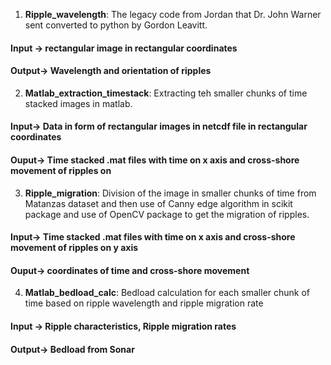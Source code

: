 1. **Ripple_wavelength**:
The legacy code from Jordan that Dr. John Warner sent converted
to python by Gordon Leavitt.
#### Input -> rectangular image in rectangular coordinates
#### Output-> Wavelength and orientation of ripples

2. **Matlab_extraction_timestack**:
Extracting teh smaller chunks of time stacked images in matlab. 
#### Input-> Data in form of rectangular images in netcdf file in rectangular coordinates
#### Ouput-> Time stacked .mat files with time on x axis and cross-shore movement of ripples on 

3. **Ripple_migration**:
Division of the image in smaller chunks of time from Matanzas dataset
and then use of Canny edge algorithm in scikit package and use of OpenCV package to get the
migration of ripples. 
#### Input-> Time stacked .mat files with time on x axis and cross-shore movement of ripples on y axis
#### Ouput-> coordinates of time and cross-shore movement 

4. **Matlab_bedload_calc**:
Bedload calculation for each smaller chunk of time based on 
ripple wavelength and ripple migration rate 
#### Input -> Ripple characteristics, Ripple migration rates 
#### Output-> Bedload from Sonar 
